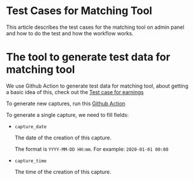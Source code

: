 # Test Cases for Matching Tool

This article describes the test cases for the matching tool on admin panel and how to do the test and how the workflow works.

# The tool to generate test data for matching tool

We use Github Action to generate test data for matching tool, about getting a basic idea of this, check out the [Test case for earnings](https://github.com/Greenstand/treetracker-earnings-api/blob/main/docs/test/testCases.md#how-to-generate-new-earnings)

To generate new captures, run this [Github Action](xxxx)

To generate a single capture, we need to fill fields:

- `capture_date`

  The date of the creation of this capture.

  The format is `YYYY-MM-DD HH:mm`. For example: `2020-01-01 00:00`

- `capture_time`

  The time of the creation of this capture.

